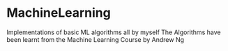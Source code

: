# MachineLearning
  Implementations of basic ML algorithms all by myself
  The Algorithms have been learnt from the Machine Learning Course by Andrew Ng
